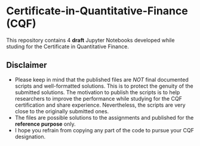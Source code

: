 # Certificate-in-Quantitative-Finance (CQF)
This repository contains 4 **draft** Jupyter Notebooks developed while studing for the Certificate in Quantitative Finance.
## Disclaimer ##
* Please keep in mind that the published files are *NOT* final documented scripts and well-formatted solutions. This is to protect the genuity of the submitted solutions. The motivation to publish the scripts is to help researchers to improve the performance while studying for the CQF certification and share experience. Nevertheless, the scripts are very close to the originally submitted ones.
* The files are possible solutions to the assignments and published for the **reference purpose** only. 
* I hope you refrain from copying any part of the code to pursue your CQF designation.

